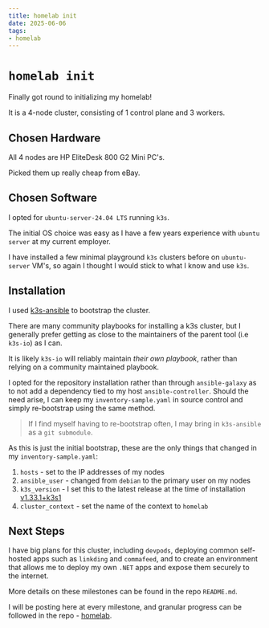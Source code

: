 ```yaml
---
title: homelab init
date: 2025-06-06
tags:
- homelab
---
```

# `homelab init`

Finally got round to initializing my homelab!

It is a 4-node cluster, consisting of 1 control plane and 3 workers.

## Chosen Hardware

All 4 nodes are HP EliteDesk 800 G2 Mini PC's.

Picked them up really cheap from eBay.

## Chosen Software

I opted for `ubuntu-server-24.04 LTS` running `k3s`.

The initial OS choice was easy as I have a few years experience with `ubuntu server` at my current employer.

I have installed a few minimal playground `k3s` clusters before on `ubuntu-server` VM's, so again I thought I would stick to what I know and use `k3s`.

## Installation

I used [k3s-ansible](https://github.com/k3s-io/k3s-ansible) to bootstrap the cluster.

There are many community playbooks for installing a k3s cluster, but I generally prefer getting as close to the maintainers of the parent tool (i.e `k3s-io`) as I can.

It is likely `k3s-io` will reliably maintain *their own playbook*, rather than relying on a community maintained playbook.

I opted for the repository installation rather than through `ansible-galaxy` as to not add a dependency tied to my host `ansible-controller`.
Should the need arise, I can keep my `inventory-sample.yaml` in source control and simply re-bootstrap using the same method.

> If I find myself having to re-bootstrap often, I may bring in `k3s-ansible` as a `git submodule`.

As this is just the initial bootstrap, these are the only things that changed in my `inventory-sample.yaml`:

1. `hosts` - set to the IP addresses of my nodes
2. `ansible_user` - changed from `debian` to the primary user on my nodes
3. `k3s_version` - I set this to the latest release at the time of installation [v1.33.1+k3s1](https://github.com/k3s-io/k3s/releases/tag/v1.33.1%2Bk3s1)
4. `cluster_context` - set the name of the context to `homelab`

## Next Steps

I have big plans for this cluster, including `devpods`, deploying common self-hosted apps such as `linkding` and `commafeed`, and to create an environment that allows me to deploy my own `.NET` apps and expose them securely to the internet.

More details on these milestones can be found in the repo `README.md`.

I will be posting here at every milestone, and granular progress can be followed in the repo - [homelab](https://github.com/bde-dev/homelab).
